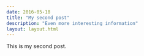 ```yaml
---
date: 2016-05-18
title: "My second post"
description: "Even more interesting information"
layout: layout.html
---
```


This is my second post.
